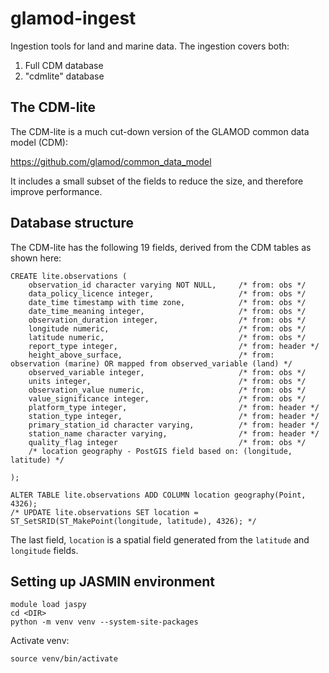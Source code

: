 # glamod-ingest

Ingestion tools for land and marine data. The ingestion covers both:
 1. Full CDM database
 2. "cdmlite" database

## The CDM-lite

The CDM-lite is a much cut-down version of the GLAMOD common data model (CDM):

 https://github.com/glamod/common_data_model

It includes a small subset of the fields to reduce the size, and therefore
improve performance.

## Database structure

The CDM-lite has the following 19 fields, derived from the CDM tables as shown here:

```
CREATE lite.observations (
    observation_id character varying NOT NULL,     /* from: obs */
    data_policy_licence integer,                   /* from: obs */
    date_time timestamp with time zone,            /* from: obs */
    date_time_meaning integer,                     /* from: obs */
    observation_duration integer,                  /* from: obs */
    longitude numeric,                             /* from: obs */
    latitude numeric,                              /* from: obs */
    report_type integer,                           /* from: header */
    height_above_surface,                          /* from: observation (marine) OR mapped from observed_variable (land) */
    observed_variable integer,                     /* from: obs */
    units integer,                                 /* from: obs */
    observation_value numeric,                     /* from: obs */
    value_significance integer,                    /* from: obs */
    platform_type integer,                         /* from: header */
    station_type integer,                          /* from: header */
    primary_station_id character varying,          /* from: header */
    station_name character varying,                /* from: header */
    quality_flag integer                           /* from: obs */
    /* location geography - PostGIS field based on: (longitude, latitude) */

);

ALTER TABLE lite.observations ADD COLUMN location geography(Point, 4326);
/* UPDATE lite.observations SET location = ST_SetSRID(ST_MakePoint(longitude, latitude), 4326); */

```

The last field, `location` is a spatial field generated from the `latitude` and
`longitude` fields.

## Setting up JASMIN environment

```
module load jaspy
cd <DIR>
python -m venv venv --system-site-packages
```

Activate venv:

```
source venv/bin/activate
```
